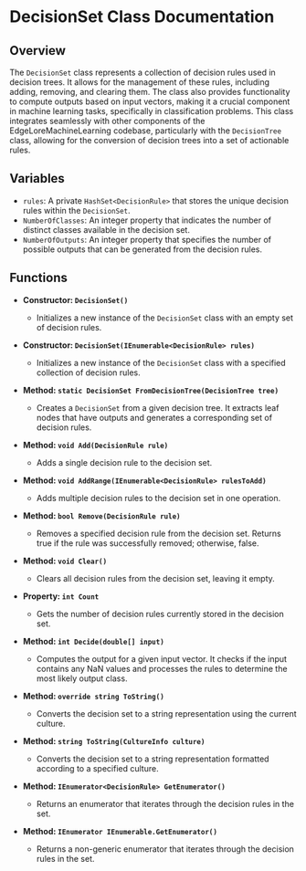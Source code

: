 # DecisionSet Class Documentation

## Overview
The `DecisionSet` class represents a collection of decision rules used in decision trees. It allows for the management of these rules, including adding, removing, and clearing them. The class also provides functionality to compute outputs based on input vectors, making it a crucial component in machine learning tasks, specifically in classification problems. This class integrates seamlessly with other components of the EdgeLoreMachineLearning codebase, particularly with the `DecisionTree` class, allowing for the conversion of decision trees into a set of actionable rules.

## Variables
- `rules`: A private `HashSet<DecisionRule>` that stores the unique decision rules within the `DecisionSet`.
- `NumberOfClasses`: An integer property that indicates the number of distinct classes available in the decision set.
- `NumberOfOutputs`: An integer property that specifies the number of possible outputs that can be generated from the decision rules.

## Functions
- **Constructor: `DecisionSet()`**
  - Initializes a new instance of the `DecisionSet` class with an empty set of decision rules.

- **Constructor: `DecisionSet(IEnumerable<DecisionRule> rules)`**
  - Initializes a new instance of the `DecisionSet` class with a specified collection of decision rules.

- **Method: `static DecisionSet FromDecisionTree(DecisionTree tree)`**
  - Creates a `DecisionSet` from a given decision tree. It extracts leaf nodes that have outputs and generates a corresponding set of decision rules.

- **Method: `void Add(DecisionRule rule)`**
  - Adds a single decision rule to the decision set.

- **Method: `void AddRange(IEnumerable<DecisionRule> rulesToAdd)`**
  - Adds multiple decision rules to the decision set in one operation.

- **Method: `bool Remove(DecisionRule rule)`**
  - Removes a specified decision rule from the decision set. Returns true if the rule was successfully removed; otherwise, false.

- **Method: `void Clear()`**
  - Clears all decision rules from the decision set, leaving it empty.

- **Property: `int Count`**
  - Gets the number of decision rules currently stored in the decision set.

- **Method: `int Decide(double[] input)`**
  - Computes the output for a given input vector. It checks if the input contains any NaN values and processes the rules to determine the most likely output class.

- **Method: `override string ToString()`**
  - Converts the decision set to a string representation using the current culture.

- **Method: `string ToString(CultureInfo culture)`**
  - Converts the decision set to a string representation formatted according to a specified culture.

- **Method: `IEnumerator<DecisionRule> GetEnumerator()`**
  - Returns an enumerator that iterates through the decision rules in the set.

- **Method: `IEnumerator IEnumerable.GetEnumerator()`**
  - Returns a non-generic enumerator that iterates through the decision rules in the set.